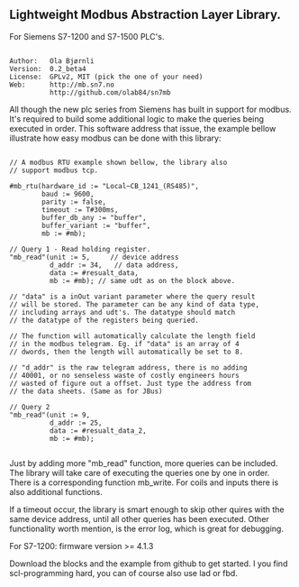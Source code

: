 Lightweight Modbus Abstraction Layer Library.
---------------------------------------------
For Siemens S7-1200 and S7-1500 PLC's.

```
 
Author:   Ola Bjørnli
Version:  0.2_beta4
License:  GPLv2, MIT (pick the one of your need)
Web:      http://mb.sn7.no
          http://github.com/olab84/sn7mb

```

All though the new plc series from Siemens has built in support for modbus. It's required to build some additional logic to make the queries being executed in order. This software address that issue, the example bellow illustrate how easy modbus can be done with this library:

```

// A modbus RTU example shown bellow, the library also 
// support modbus tcp.

#mb_rtu(hardware_id := "Local~CB_1241_(RS485)",
        baud := 9600,
        parity := false,
        timeout := T#300ms,
        buffer_db_any := "buffer",
        buffer_variant := "buffer",
        mb := #mb);

// Query 1 - Read holding register.
"mb_read"(unit := 5,     // device address
          d_addr := 34,   // data address, 
          data := #resualt_data,  
          mb := #mb); // same udt as on the block above.
		  
// "data" is a inOut variant parameter where the query result 
// will be stored. The parameter can be any kind of data type, 
// including arrays and udt's. The datatype should match 
// the datatype of the registers being queried.

// The function will automatically calculate the length field
// in the modbus telegram. Eg. if "data" is an array of 4 
// dwords, then the length will automatically be set to 8.

// "d_addr" is the raw telegram address, there is no adding 
// 40001, or no senseless waste of costly engineers hours 
// wasted of figure out a offset. Just type the address from
// the data sheets. (Same as for JBus)

// Query 2 
"mb_read"(unit := 9,
          d_addr := 25,
          data := #resualt_data_2,
          mb := #mb);	
		  
```
		  
Just by adding more "mb_read" function, more queries can 
be included. The library will take care of executing the 
queries one by one in order. There is a corresponding 
function mb_write. For coils and inputs there is also
additional functions. 

If a timeout occur, the library is smart enough to skip other
quires with the same device address, until all other queries
has been executed. Other functionality worth mention, is the
error log, which is great for debugging.

For S7-1200: firmware version >= 4.1.3
	 
Download the blocks and the example from github to get started.
I you find scl-programming hard, you can of course also use
lad or fbd.
